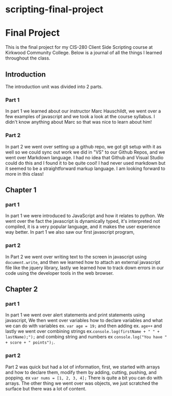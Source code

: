 # scripting-final-project
# Final Project

This is the final project for my CIS-280 Client Side Scripting course at Kirkwood Community College. Below is a journal of all the things I learned throughout the class.

## Introduction
The introduction unit was divided into 2 parts.
 
### Part 1
In part 1 we learned about our instructor Marc Hauschildt, we went over a few examples of javascript and we took a look at the course syllabus. I didn't know anything about Marc so that was nice to learn about him!
### Part 2
In part 2 we went over setting up a github repo, we got git setup with it as well so we could sync out work we did in "VS" to our Github Repos, and we went over Markdown language. I had no idea that Github and Visual Studio could do this and I found it to be quite cool! I had never used markdown but it seemed to be a straightforward markup language. I am looking forward to more in this class!

## Chapter 1

### part 1

In part 1 we were introduced to JavaScript and how it relates to python. We went over the fact the javascript is dynamically typed, it's interpreted not compiled, it is a very popular language, and it makes the user experience way better. In part 1 we also saw our first javascript program,

### part 2

In Part 2 we went over writing text to the screen in javascript using `document.write`, and then we learned how to attach an external javascript file like the jquery library, lastly we learned how to track down errors in our code using the developer tools in the web browser.
 
## Chapter 2

### part 1
In part 1 we went over alert statements and print statements using javascript, We then went over variables how to declare variables and what we can do with variables ex. `var age = 19;` and then adding ex. `age++` and lastly we went over combining strings ex.`console.log(firstName + " " + lastName);");` and combing string and numbers ex `console.log("You have " + score + " points");`.
### part 2
Part 2 was quick but had a lot of information, first, we started with arrays and how to declare them, modify them by adding, cutting, pushing, and popping. ex `var nums = [1, 2, 3, 4];` There is quite a bit you can do with arrays. The other thing we went over was objects, we just scratched the surface but there was a lot of content.